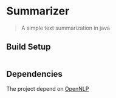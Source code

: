 # Summarizer

> A simple text summarization in java

## Build Setup

``` bash

```

## Dependencies

The project depend on [OpenNLP](http://opennlp.apache.org/)